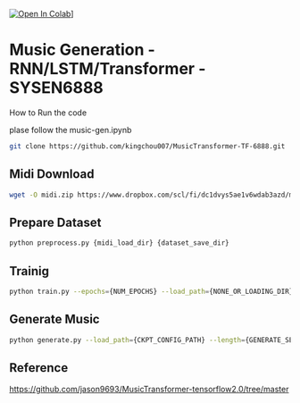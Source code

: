 [![Open In Colab](https://colab.research.google.com/assets/colab-badge.svg)]()]
# Music Generation - RNN/LSTM/Transformer - SYSEN6888

How to Run the code

plase follow the music-gen.ipynb

```bash
git clone https://github.com/kingchou007/MusicTransformer-TF-6888.git
```

## Midi Download

```bash
wget -O midi.zip https://www.dropbox.com/scl/fi/dc1dvys5ae1v6wdab3azd/midi.zip?rlkey=lwk7qcpbfn3dqkjrjsam83k2f&dl=0
```

## Prepare Dataset

```bash
python preprocess.py {midi_load_dir} {dataset_save_dir}
```

## Trainig

```bash
python train.py --epochs={NUM_EPOCHS} --load_path={NONE_OR_LOADING_DIR} --save_path={SAVING_DIR} --max_seq={SEQ_LENGTH} --pickle_dir={DATA_PATH} --batch_size={BATCH_SIZE} --l_r={LEARNING_RATE}
```

## Generate Music

```bash
python generate.py --load_path={CKPT_CONFIG_PATH} --length={GENERATE_SEQ_LENGTH} --beam={NONE_OR_BEAM_SIZE}
```

## Reference
https://github.com/jason9693/MusicTransformer-tensorflow2.0/tree/master
